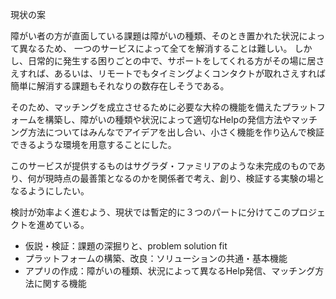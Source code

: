 現状の案

障がい者の方が直面している課題は障がいの種類、そのとき置かれた状況によって異なるため、
一つのサービスによって全てを解消することは難しい。
しかし、日常的に発生する困りごとの中で、サポートをしてくれる方がその場に居さえすれば、あるいは、リモートでもタイミングよくコンタクトが取れさえすれば簡単に解消する課題もそれなりの数存在しそうである。

そのため、マッチングを成立させるために必要な大枠の機能を備えたプラットフォームを構築し、障がいの種類や状況によって適切なHelpの発信方法やマッチング方法についてはみんなでアイデアを出し合い、小さく機能を作り込んで検証できるような環境を用意することにした。

このサービスが提供するものはサグラダ・ファミリアのような未完成のものであり、何が現時点の最善策となるのかを関係者で考え、創り、検証する実験の場となるようにしたい。

検討が効率よく進むよう、現状では暫定的に３つのパートに分けてこのプロジェクトを進めている。
- 仮説・検証：課題の深掘りと、problem solution fit
- プラットフォームの構築、改良：ソリューションの共通・基本機能
- アプリの作成：障がいの種類、状況によって異なるHelp発信、マッチング方法に関する機能
